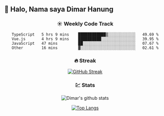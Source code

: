 ## 👋 Halo, Nama saya **Dimar Hanung**

<center>

### :sunny: Weekly Code Track
<!--START_SECTION:waka-->

```text
TypeScript   5 hrs 9 mins    ████████████▒░░░░░░░░░░░░   49.69 %
Vue.js       4 hrs 9 mins    ██████████░░░░░░░░░░░░░░░   39.95 %
JavaScript   47 mins         ██░░░░░░░░░░░░░░░░░░░░░░░   07.67 %
Other        16 mins         ▓░░░░░░░░░░░░░░░░░░░░░░░░   02.61 %
```

<!--END_SECTION:waka-->

### :fire: Streak

[![GitHub Streak](http://github-readme-streak-stats.herokuapp.com?user=dimar-hanung)](https://git.io/streak-stats)

### :chart: Stats

![Dimar's github stats](https://github-readme-stats.vercel.app/api?username=dimar-hanung&show_icons=true&theme=vue)

[![Top Langs](https://github-readme-stats.vercel.app/api/top-langs/?username=dimar-hanung)](#)

</center>
